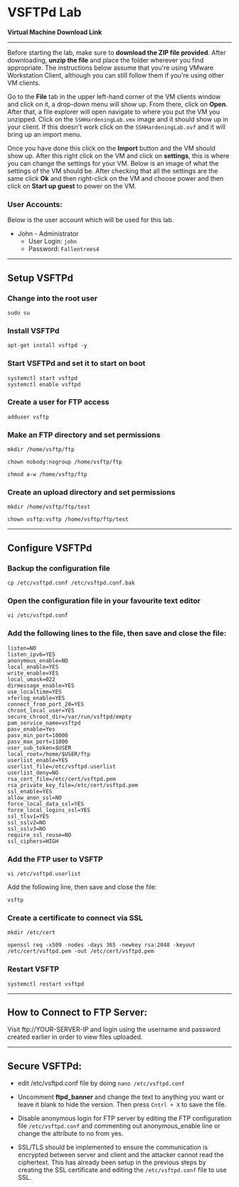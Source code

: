 

# VSFTPd Lab

**Virtual Machine Download Link**

------

Before starting the lab, make sure to **download the ZIP file provided**. After downloading, **unzip the file** and place the folder wherever you find appropriate. The instructions below assume that you're using VMware Workstation Client, although you can still follow them if you're using other VM clients.

Go to the **File** tab in the upper left-hand corner of the VM clients window and click on it, a drop-down menu will show up. From there, click on **Open**. After that, a file explorer will open navigate to where you put the VM you unzipped. Click on the `SSHHardeningLab.vmx` image and it should show up in your client. If this doesn't work click on the `SSHHardeningLab.ovf` and it will bring up an import menu. 

Once you have done this click on the **Import** button and the VM should show up. After this right click on the VM and click on **settings**, this is where you can change the settings for your VM. Below is an image of what the settings of the VM should be. After checking that all the settings are the same click **Ok** and then right-click on the VM and choose power and then click on **Start up guest** to power on the VM.


### User Accounts:

Below is the user account which will be used for this lab.

- John - Administrator
  - User Login: `john`
  - Password: `Fallentrees4`

------



## Setup VSFTPd

### Change into the root user

```
sudo su
```

### Install VSFTPd

```
apt-get install vsftpd -y
```

### Start VSFTPd and set it to start on boot

```
systemctl start vsftpd
systemctl enable vsftpd
```

### Create a user for FTP access

```
adduser vsftp
```

### Make an FTP directory and set permissions

```
mkdir /home/vsftp/ftp

chown nobody:nogroup /home/vsftp/ftp

chmod a-w /home/vsftp/ftp
```

### Create an upload directory and set permissions

```
mkdir /home/vsftp/ftp/test

chown vsftp:vsftp /home/vsftp/ftp/test
```

------

## Configure VSFTPd

### Backup the configuration file

```
cp /etc/vsftpd.conf /etc/vsftpd.conf.bak
```

### Open the configuration file in your favourite text editor

```
vi /etc/vsftpd.conf
```

### Add the following lines to the file, then save and close the file:

```
listen=NO
listen_ipv6=YES
anonymous_enable=NO
local_enable=YES
write_enable=YES
local_umask=022
dirmessage_enable=YES
use_localtime=YES
xferlog_enable=YES
connect_from_port_20=YES
chroot_local_user=YES
secure_chroot_dir=/var/run/vsftpd/empty
pam_service_name=vsftpd
pasv_enable=Yes
pasv_min_port=10000
pasv_max_port=11000
user_sub_token=$USER
local_root=/home/$USER/ftp
userlist_enable=YES
userlist_file=/etc/vsftpd.userlist
userlist_deny=NO
rsa_cert_file=/etc/cert/vsftpd.pem
rsa_private_key_file=/etc/cert/vsftpd.pem
ssl_enable=YES
allow_anon_ssl=NO
force_local_data_ssl=YES
force_local_logins_ssl=YES
ssl_tlsv1=YES
ssl_sslv2=NO
ssl_sslv3=NO
require_ssl_reuse=NO
ssl_ciphers=HIGH
```

### Add the FTP user to VSFTP

```
vi /etc/vsftpd.userlist
```

Add the following line, then save and close the file:

```
vsftp
```

### Create a certificate to connect via SSL

```
mkdir /etc/cert

openssl req -x509 -nodes -days 365 -newkey rsa:2048 -keyout /etc/cert/vsftpd.pem -out /etc/cert/vsftpd.pem
```

### Restart VSFTP

```
systemctl restart vsftpd
```

------

## How to Connect to FTP Server:

Visit ftp://YOUR-SERVER-IP and login using the username and password created earlier in order to view files uploaded.

------

## Secure VSFTPd:

- edit /etc/vsftpd.conf file by doing `nano /etc/vsftpd.conf`
- Uncomment **ftpd_banner** and change the text to anything you want or leave it blank to hide the version. Then press `Cntrl + X` to save the file.

- Disable anonymous login for FTP server by editing the FTP configuration file `/etc/vsftpd.conf` and commenting out anonymous_enable line or change the attribute to no from yes.

- SSL/TLS should be implemented to ensure the communication is encrypted between server and client and the attacker cannot read the ciphertext. This has already been setup in the previous steps by creating the SSL certificate and editing the `/etc/vsftpd.conf` file to use SSL. 